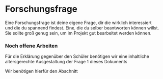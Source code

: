 # Forschungsfrage

Eine Forschungsfrage ist deine eigene Frage, dir die wirklich interessiert und die du spannend findest. Eine, die du selber beantworten können willst. Sie sollte groß genug sein, um im Projekt gut bearbeitet werden können.

### Noch offene Arbeiten

Für die Erklärung gegenüber den Schüler benötigen wir eine inhaltliche altersgerechte Ausgestaltung der Frage 1 dieses Dokuments



Wir benötigen hierfür den Abschnitt 

